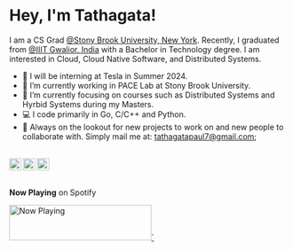 <p align="center">
  <h1>Hey, I'm Tathagata!</h1>
</p>

I am a CS Grad [@Stony Brook University, New York](https://www.stonybrook.edu/). Recently, I graduated from [@IIIT Gwalior, India](https://www.iiitm.ac.in/index.php/en) with a Bachelor in Technology degree. I am interested in Cloud, Cloud Native Software, and Distributed Systems. 

- 🚗 I will be interning at Tesla in Summer 2024.
- 🔭 I’m currently working in PACE Lab at Stony Brook University.
- 🌱 I’m currently focusing on courses such as Distributed Systems and Hyrbid Systems during my Masters.
- 💻 I code primarily in Go, C/C++ and Python.
- 💬 Always on the lookout for new projects to work on and new people to collaborate with. Simply mail me at: <tathagatapaul7@gmail.com>;
<br/>
<a href="https://twitter.com/4molybdenum2">
  <img align="left" width="22px" src="https://cdn.jsdelivr.net/npm/simple-icons@v3/icons/twitter.svg" />
</a>
<a href="https://www.linkedin.com/in/tathagata-paul/">
  <img align="left"  width="22px" src="https://cdn.jsdelivr.net/npm/simple-icons@v3/icons/linkedin.svg" />
</a>
<a href="https://leetcode.com/4molybdenum2/">
  <img ali
  gn="left" alt="Tathagata's Github" width="22px" src="https://cdn.jsdelivr.net/npm/simple-icons@v3/icons/leetcode.svg" />
</a> 
<br/><br/>

**Now Playing** on Spotify

<a href="https://now-playing-spotify-beta.vercel.app/now-playing?open">
    <img src="https://now-playing-spotify-beta.vercel.app/now-playing" width="256" height="64" alt="Now Playing">`
</a>
